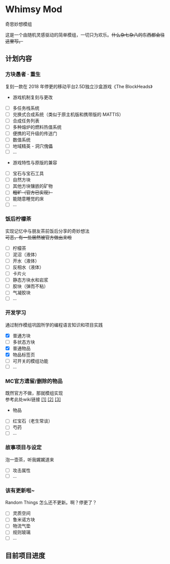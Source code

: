 # Whimsy Mod
奇思妙想模组

这是一个由随机灵感驱动的简单模组，一切只为欢乐。~~什么杂七杂八的东西都会往这里写。~~

## 计划内容

### 方块愚者 · 重生
复刻一款在 2018 年停更的移动平台2.5D独立沙盒游戏《The BlockHeads》  
- 游戏机制复刻与更改
+ [ ] 多任务栈系统
+ [ ] 兑换式合成系统（类似于原主机版和携带版的 MATTIS）
+ [ ] 合成任务列表
+ [ ] 多种熔炉的燃料热值系统
+ [ ] 便携的可升级的传送门
+ [ ] 数值系统
+ [ ] 地域精英 - 洞穴傀儡
+ [ ] ...
- 游戏特性与原版的兼容
+ [ ] 宝石与宝石工具
+ [ ] 自然方块
+ [ ] 其他方块镶嵌的矿物
+ [ ] ~~粗旷（官方已实现）~~
+ [ ] 能随意睡觉的床
+ [ ] ...

### 饭后柠檬茶
实现记忆中与朋友茶前饭后分享的奇妙想法  
~~可恶，有一些居然被官方做出来啦~~
+ [ ] 柠檬茶
+ [ ] 泥沼（液体）
+ [ ] 开水（液体）
+ [ ] 反相水（液体）
+ [ ] 卡片火
+ [ ] 静态方块水和岩浆
+ [ ] 胶块（弹而不粘）
+ [ ] 气凝胶块
+ [ ] ...

### 开发学习
通过制作模组巩固所学的编程语言知识和项目实践
+ [x] 普通方块
+ [ ] 多状态方块
+ [x] 普通物品
+ [x] 物品标签页
+ [ ] 可开关的模组功能
+ [ ] ...

### MC官方遗留/删除的物品
既然官方不做，那就模组实现  
参考此处wiki链接 [[1]](https://zh.minecraft.wiki/w/Java%E7%89%88%E5%B7%B2%E7%A7%BB%E9%99%A4%E7%89%B9%E6%80%A7#%E6%9C%AA%E4%BD%BF%E7%94%A8%E7%9A%84%E7%99%BD%E8%89%B2%E7%BA%B9%E7%90%86) [[2]](https://zh.minecraft.wiki/w/Java%E7%89%88%E6%9C%AA%E4%BD%BF%E7%94%A8%E7%89%B9%E6%80%A7) [[3]](https://zh.minecraft.wiki/w/Java%E7%89%88%E6%8F%90%E5%8F%8A%E7%89%B9%E6%80%A7#%E2%80%9C%E8%B6%85%E9%AB%98%E2%80%9D%E5%9B%BE%E5%83%8F%E5%93%81%E8%B4%A8)
- 物品
+ [ ] 红宝石（老生常谈）
+ [ ] 芍药
+ [ ] ...

### 故事项目与设定
泡一壶茶，听我娓娓道来
+ [ ] 攻击属性
+ [ ] ...

### 该有更新啦~
Random Things 怎么还不更新。啊？停更了？
+ [ ] 灵质空间
+ [ ] 鲁米诺方块
+ [ ] 物流气垫
+ [ ] 规则玻璃
+ [ ] ...

## 目前项目进度